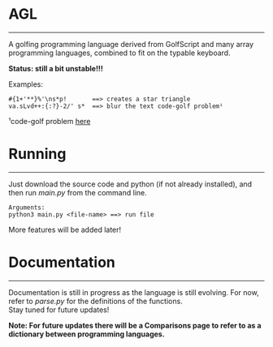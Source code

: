 # AGL
------
A golfing programming language derived from GolfScript and many array programming languages, combined to fit on the typable keyboard. 

**Status: still a bit unstable!!!**

Examples:
```
#{1+'**}%'\ns*p!       ==> creates a star triangle
va.sLvd++:{:?}-2/' s*  ==> blur the text code-golf problem¹
```
¹code-golf problem [here](https://codegolf.stackexchange.com/questions/203893/bl-lu-ur-rr-ry-yv-vi-is-si-io-on-blur-the-text)
# Running
------
Just download the source code and python (if not already installed), and then run *main.py* from the command line.
```
Arguments:
python3 main.py <file-name> ==> run file
```
More features will be added later!

# Documentation
-----
Documentation is still in progress as the language is still evolving. For now, refer to *parse.py* for the definitions of the functions.  
Stay tuned for future updates!

**Note: For future updates there will be a Comparisons page to refer to as a dictionary between programming languages.**